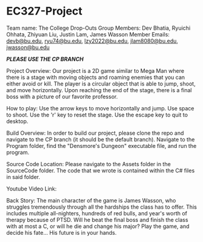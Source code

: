 # EC327-Project
Team name: The College Drop-Outs
Group Members: Dev Bhatia, Ryuichi Ohhata, Zhiyuan Liu, Justin Lam, James Wasson
Member Emails: devb@bu.edu, ryu74@bu.edu, lzy2022@bu.edu, jlam8080@bu.edu, jwasson@bu.edu

***PLEASE USE THE CP BRANCH***

Project Overview:
Our project is a 2D game similar to Mega Man where there is a stage with moving objects and roaming enemies that you can either avoid or kill. The player is a circular object that is able to jump, shoot, and move horizontally. Upon reaching the end of the stage, there is a final boss with a picture of our favorite professor.

How to play:
Use the arrow keys to move horizontally and jump. Use space to shoot. Use the 'r' key to reset the stage. Use the escape key to quit to desktop.

Build Overview:
In order to build our project, please clone the repo and navigate to the CP branch (it should be the default branch). Navigate to the Program folder, find the "Densmore's Dungeon" executable file, and run the program. 

Source Code Location:
Please navigate to the Assets folder in the SourceCode folder. The code that we wrote is contained within the C# files in said folder. 

Youtube Video Link:

Back Story:
The main character of the game is James Wasson, who struggles tremendously through all the hardships the class has to offer. This includes multiple all-nighters, hundreds of red bulls, and year's worth of therapy because of PTSD.
Will he beat the final boss and finish the class with at most a C, or will he die and change his major? Play the game, and decide his fate... His future is in your hands.
